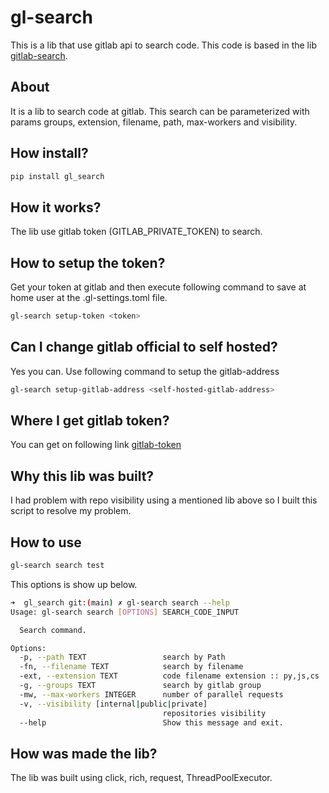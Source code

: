 # gl-search

This is a lib that use gitlab api to search code.
This code is based in the lib [gitlab-search](https://github.com/phillipj/gitlab-search).

## About

It is a lib to search code at gitlab.
This search can be parameterized with params groups, extension, filename, path, max-workers and visibility.

## How install?

```bash
pip install gl_search
```

## How it works?

The lib use gitlab token (GITLAB_PRIVATE_TOKEN) to search.

## How to setup the token?

Get your token at gitlab and then execute following command to save at home user at the .gl-settings.toml file.

```bash
gl-search setup-token <token>
```

## Can I change gitlab official to self hosted?

Yes you can. Use following command to setup the gitlab-address

```bash
gl-search setup-gitlab-address <self-hosted-gitlab-address>
```

## Where I get gitlab token?

You can get on following link [gitlab-token](https://gitlab.com/-/profile/personal_access_tokens)

## Why this lib was built?

I had problem with repo visibility using a mentioned lib above so I built this script to resolve my problem.

## How to use

```bash
gl-search search test
```

This options is show up below.

```bash
➜  gl_search git:(main) ✗ gl-search search --help
Usage: gl-search search [OPTIONS] SEARCH_CODE_INPUT

  Search command.

Options:
  -p, --path TEXT                 search by Path
  -fn, --filename TEXT            search by filename
  -ext, --extension TEXT          code filename extension :: py,js,cs
  -g, --groups TEXT               search by gitlab group
  -mw, --max-workers INTEGER      number of parallel requests
  -v, --visibility [internal|public|private]
                                  repositories visibility
  --help                          Show this message and exit.
```

## How was made the lib?

The lib was built using click, rich, request, ThreadPoolExecutor.

